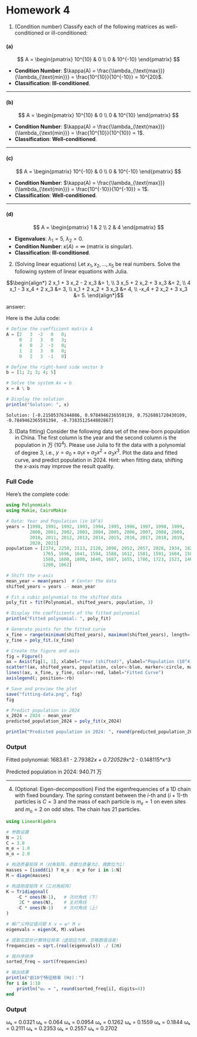 # Homework 4

1. (Condition number) Classify each of the following matrices as well-conditioned or ill-conditioned:

#### (a)
$$
A = \begin{pmatrix} 10^{10} & 0 \\ 0 & 10^{-10} \end{pmatrix}
$$
- **Condition Number**: $\kappa(A) = \frac{\lambda_{\text{max}}}{\lambda_{\text{min}}} = \frac{10^{10}}{10^{-10}} = 10^{20}$.
- **Classification**: **Ill-conditioned**.

---

#### (b)
$$
A = \begin{pmatrix} 10^{10} & 0 \\ 0 & 10^{10} \end{pmatrix}
$$
- **Condition Number**: $\kappa(A) = \frac{\lambda_{\text{max}}}{\lambda_{\text{min}}} = \frac{10^{10}}{10^{10}} = 1$.
- **Classification**: **Well-conditioned**.

---

#### (c)
$$
A = \begin{pmatrix} 10^{-10} & 0 \\ 0 & 10^{-10} \end{pmatrix}
$$
- **Condition Number**: $\kappa(A) = \frac{\lambda_{\text{max}}}{\lambda_{\text{min}}} = \frac{10^{-10}}{10^{-10}} = 1$.
- **Classification**: **Well-conditioned**.

---

#### (d)
$$
A = \begin{pmatrix} 1 & 2 \\ 2 & 4 \end{pmatrix}
$$
- **Eigenvalues**: $\lambda_1 = 5$, $\lambda_2 = 0$.
- **Condition Number**: $\kappa(A) = \infty$ (matrix is singular).
- **Classification**: **Ill-conditioned**.


2. (Solving linear equations) Let $x_1, x_2, \ldots, x_5$ be real numbers. Solve the following system of linear equations with Julia.
```math
\begin{align*}
2 x_1 + 3 x_2 - 2 x_3 &= 1, \\
3 x_5 + 2 x_2 + 3 x_3 &= 2, \\
4 x_1 - 3 x_4 + 2 x_3 &= 3, \\
x_1 + 2 x_2 + 3 x_3 &= 4, \\
-x_4 + 2 x_2 + 3 x_3 &= 5.
\end{align*}
```
answer:

Here is the Julia code:

```julia
# Define the coefficient matrix A
A = [2   3  -2   0   0;
     0   2   3   0   3;
     4   0   2  -3   0;
     1   2   3   0   0;
     0   2   3  -1   0]

# Define the right-hand side vector b
b = [1; 2; 3; 4; 5]

# Solve the system Ax = b
x = A \ b

# Display the solution
println("Solution: ", x)
```

```plaintext
Solution: [-0.21505376344086, 0.9784946236559139, 0.7526881720430109, -0.7849462365591394, -0.7383512544802867]
```


3. (Data fitting) Consider the following data set of the new-born population in China. The first column is the year and the second column is the population in 万 ($10^4$). Please use Julia to fit the data with a polynomial of degree 3, i.e., $y = a_0 + a_1 x + a_2 x^2 + a_3 x^3$. Plot the data and fitted curve, and predict population in 2024. Hint: when fitting data, shifting the $x$-axis may improve the result quality.

### Full Code
Here’s the complete code:

```julia
using Polynomials
using Makie, CairoMakie

# Data: Year and Population (in 10^4)
years = [1990, 1991, 1992, 1993, 1994, 1995, 1996, 1997, 1998, 1999,
         2000, 2001, 2002, 2003, 2004, 2005, 2006, 2007, 2008, 2009,
         2010, 2011, 2012, 2013, 2014, 2015, 2016, 2017, 2018, 2019,
         2020, 2021]
population = [2374, 2250, 2113, 2120, 2098, 2052, 2057, 2028, 1934, 1827,
              1765, 1696, 1641, 1594, 1588, 1612, 1581, 1591, 1604, 1587,
              1588, 1600, 1800, 1640, 1687, 1655, 1786, 1723, 1523, 1465,
              1200, 1062]

# Shift the x-axis 
mean_year = mean(years)  # Center the data
shifted_years = years .- mean_year

# Fit a cubic polynomial to the shifted data
poly_fit = fit(Polynomial, shifted_years, population, 3)

# Display the coefficients of the fitted polynomial
println("Fitted polynomial: ", poly_fit)

# Generate points for the fitted curve
x_fine = range(minimum(shifted_years), maximum(shifted_years), length=100)
y_fine = poly_fit.(x_fine)

# Create the figure and axis
fig = Figure()
ax = Axis(fig[1, 1], xlabel="Year (shifted)", ylabel="Population (10^4)")
scatter!(ax, shifted_years, population, color=:blue, marker=:circle, markersize=20, label="Data")
lines!(ax, x_fine, y_fine, color=:red, label="Fitted Curve")
axislegend(; position=:rb)

# Save and preview the plot
save("fitting-data.png", fig)
fig

# Predict population in 2024
x_2024 = 2024 - mean_year
predicted_population_2024 = poly_fit(x_2024)

println("Predicted population in 2024: ", round(predicted_population_2024, digits=2), " 万")
```

### Output

Fitted polynomial: 1683.61 - 2.79382*x + 0.720529*x^2 - 0.148115*x^3

Predicted population in 2024: 940.71 万

---

4. (Optional: Eigen-decomposition) Find the eigenfrequencies of a 1D chain with fixed boundary. The spring constant between the $i$-th and $(i+1)$-th particles is $C = 3$ and the mass of each particle is $m_e = 1$ on even sites and $m_o = 2$ on odd sites. The chain has $21$ particles.


```julia
using LinearAlgebra

# 参数设置
N = 21
C = 3.0
m_e = 1.0
m_o = 2.0

# 构造质量矩阵 M（对角矩阵，奇数位质量为2，偶数位为1）
masses = [isodd(i) ? m_o : m_e for i in 1:N]
M = diagm(masses)

# 构造刚度矩阵 K（三对角矩阵）
K = Tridiagonal(
    -C * ones(N-1),   # 次对角线（下）
     2C * ones(N),    # 主对角线
    -C * ones(N-1)    # 次对角线（上）
)

# 解广义特征值问题 K v = ω² M v
eigenvals = eigen(K, M).values

# 提取实部并计算特征频率（虚部应为零，忽略数值误差）
frequencies = sqrt.(real(eigenvals)) ./ (2π)

# 按升序排序
sorted_freq = sort(frequencies)

# 输出结果
println("前10个特征频率 (Hz)：")
for i in 1:10
    println("ωₖ = ", round(sorted_freq[i], digits=4))
end
```

### Output
ωₖ = 0.0321
ωₖ = 0.064
ωₖ = 0.0954
ωₖ = 0.1262
ωₖ = 0.1559
ωₖ = 0.1844
ωₖ = 0.2111
ωₖ = 0.2353
ωₖ = 0.2557
ωₖ = 0.2702